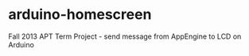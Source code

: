 arduino-homescreen
==================

Fall 2013 APT Term Project - send message from AppEngine to LCD on Arduino
